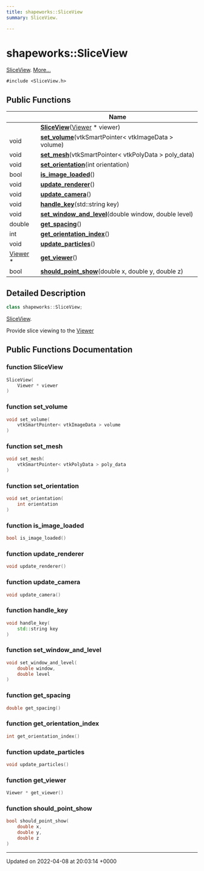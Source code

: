 ```yaml
---
title: shapeworks::SliceView
summary: SliceView. 

---
```


# shapeworks::SliceView



[SliceView]().  [More...](#detailed-description)


`#include <SliceView.h>`

## Public Functions

|                | Name           |
| -------------- | -------------- |
| | **[SliceView](../Classes/classshapeworks_1_1SliceView.md#function-sliceview)**([Viewer](../Classes/classshapeworks_1_1Viewer.md) * viewer) |
| void | **[set_volume](../Classes/classshapeworks_1_1SliceView.md#function-set-volume)**(vtkSmartPointer< vtkImageData > volume) |
| void | **[set_mesh](../Classes/classshapeworks_1_1SliceView.md#function-set-mesh)**(vtkSmartPointer< vtkPolyData > poly_data) |
| void | **[set_orientation](../Classes/classshapeworks_1_1SliceView.md#function-set-orientation)**(int orientation) |
| bool | **[is_image_loaded](../Classes/classshapeworks_1_1SliceView.md#function-is-image-loaded)**() |
| void | **[update_renderer](../Classes/classshapeworks_1_1SliceView.md#function-update-renderer)**() |
| void | **[update_camera](../Classes/classshapeworks_1_1SliceView.md#function-update-camera)**() |
| void | **[handle_key](../Classes/classshapeworks_1_1SliceView.md#function-handle-key)**(std::string key) |
| void | **[set_window_and_level](../Classes/classshapeworks_1_1SliceView.md#function-set-window-and-level)**(double window, double level) |
| double | **[get_spacing](../Classes/classshapeworks_1_1SliceView.md#function-get-spacing)**() |
| int | **[get_orientation_index](../Classes/classshapeworks_1_1SliceView.md#function-get-orientation-index)**() |
| void | **[update_particles](../Classes/classshapeworks_1_1SliceView.md#function-update-particles)**() |
| [Viewer](../Classes/classshapeworks_1_1Viewer.md) * | **[get_viewer](../Classes/classshapeworks_1_1SliceView.md#function-get-viewer)**() |
| bool | **[should_point_show](../Classes/classshapeworks_1_1SliceView.md#function-should-point-show)**(double x, double y, double z) |

## Detailed Description

```cpp
class shapeworks::SliceView;
```

[SliceView](). 

Provide slice viewing to the [Viewer](../Classes/classshapeworks_1_1Viewer.md)

## Public Functions Documentation

### function SliceView

```cpp
SliceView(
    Viewer * viewer
)
```


### function set_volume

```cpp
void set_volume(
    vtkSmartPointer< vtkImageData > volume
)
```


### function set_mesh

```cpp
void set_mesh(
    vtkSmartPointer< vtkPolyData > poly_data
)
```


### function set_orientation

```cpp
void set_orientation(
    int orientation
)
```


### function is_image_loaded

```cpp
bool is_image_loaded()
```


### function update_renderer

```cpp
void update_renderer()
```


### function update_camera

```cpp
void update_camera()
```


### function handle_key

```cpp
void handle_key(
    std::string key
)
```


### function set_window_and_level

```cpp
void set_window_and_level(
    double window,
    double level
)
```


### function get_spacing

```cpp
double get_spacing()
```


### function get_orientation_index

```cpp
int get_orientation_index()
```


### function update_particles

```cpp
void update_particles()
```


### function get_viewer

```cpp
Viewer * get_viewer()
```


### function should_point_show

```cpp
bool should_point_show(
    double x,
    double y,
    double z
)
```


-------------------------------

Updated on 2022-04-08 at 20:03:14 +0000